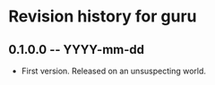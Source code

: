 # Revision history for guru

## 0.1.0.0 -- YYYY-mm-dd

* First version. Released on an unsuspecting world.
